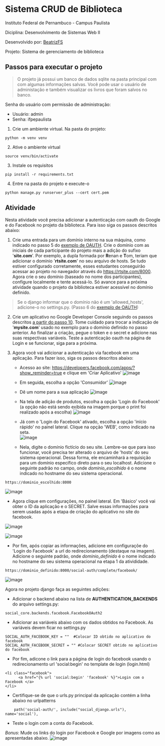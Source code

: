 # Sistema CRUD de Biblioteca

Instituto Federal de Pernambuco  - Campus Paulista 

Diciplina: Desenvolvimento de Sistemas Web II

Desenvolvido por:  [BeatrizFS](https://github.com/BeatrizFS/)

Projeto: Sistema de gerenciamento de biblioteca

## Passos para executar o projeto


> O projeto já possui um banco de dados sqlite na pasta principal com
> com algumas informações salvas. Você pode usar o usuário de administação
> e também visualizar os livros que foram salvos no banco. 

Senha do usuário com permissão de administração:
- Usuário: admin
- Senha: ifpepaulista

1. Crie um ambiente virtual. Na pasta do projeto: 

```
python -m venv venv
```

2. Ative o ambiente virtual
```
source venv/bin/activate
```

3. Instale os requisitos
```
pip install -r requirements.txt
```

4. Entre na pasta do projeto e execute-o
```
python manage.py runserver_plus --cert cert.pem
```

## Atividade 
Nesta atividade você precisa adicionar a autenticação com oauth do Google e do Facebook no projeto da biblioteca. Para isso siga os passos descritos abaixo: 

1. Crie uma entrada para um domínio interno na sua máquina, como indicado no passo 5 do [exemplo de OAUTH](https://github.com/rodrigoclira/devweb2/tree/main/autenticacao-social). Crie o domínio com as iniciais de cada participante do projeto mais a adição do sufixo '**site.com**'. Por exemplo, a dupla formada por **R**enan e **T**om, teriam  que adicionar o domínio '**rtsite.com**' no seu arquivo de hosts. Se tudo estiver configurado corretamente, esses estudantes conseguirão acessar ao  projeto no navegador através do https://rtsite.com/8000. Agora crie o seu domínio (baseado no nome dos participantes), configure localmente e tente acessá-lo. Só avance para a próxima atividade quando o projeto da biblioteca estiver acessível no domínio definido.

> Se o django informar que o domínio não é um 'allowed_hosts', adicione-o no settings.py. (Passo 6 do [exemplo de OAUTH](https://github.com/rodrigoclira/devweb2/tree/main/autenticacao-social)) 

2. Crie um aplicativo no Google Developer Console seguindo os passos descritos [a partir do passo 10](https://github.com/rodrigoclira/devweb2/tree/main/autenticacao-social). Tome cuidado para trocar a indicação de '**mysite.com**' usado no exemplo para o domínio definido no passo anterior. Ao finalizar a criação, pegue o token e o secret e adicione nas suas respectivas variáveis. Teste a autenticação oauth na página de Login e se funcionar, siga para a próxima. 

3. Agora você vai adicionar a autenticação via facebook em uma aplicação. Para fazer isso, siga os passos descritos abaixo:
   - Acesso ao site: https://developers.facebook.com/apps/?show_reminder=true e clique em 'Criar Aplicativo'
![image](https://user-images.githubusercontent.com/276077/166114761-e9b09073-3cee-4c5c-800a-619e694e98c3.png)


   - Em seguida, escolha a opção 'Consumidor'
![image](https://user-images.githubusercontent.com/276077/166114779-922c9385-fb37-425c-af4b-c0382aae707e.png)


   - Dê um nome para a sua aplicação
![image](https://user-images.githubusercontent.com/276077/166114797-7e0b04fb-9476-4eb4-b434-561777f9fa82.png)

   - Na tela de adição de produtos, escolha a opção 'Login do Facebook' (a opção não está sendo exibida na imagem porque o print foi realizado após a escolha)
![image](https://user-images.githubusercontent.com/276077/166114881-b14ecca7-bf1a-4a0d-b0bf-6fd5f721516c.png)

   - Já com o 'Login do Facebook' ativado, escolha a opção 'início rápido' no painel lateral. Clique na opção 'WEB', como indicado na seta.  
![image](https://user-images.githubusercontent.com/276077/166114898-02ab2f4c-a8ef-4cee-8ad5-d2ce1b19fe5d.png)

   - Nela, digite o domínio fictício do seu site. Lembre-se que para isso funcionar, vocẽ precisa ter alterado o arquivo de 'hosts' do seu sistema operacional. Dessa forma, ele encaminhará a requisição para um domínio específico direto para o seu localhost. Adicione o seguinte padrão no campo, onde *dominio_escolhido* é o nome indicado no hostname do seu sistema operacional.

```
https://dominio_escolhido:8000
```

![image](https://user-images.githubusercontent.com/276077/166114960-0678afee-bdf3-4dc9-904e-c7e851a20f65.png)

<!-- ![image](https://user-images.githubusercontent.com/276077/166114998-d8a9a060-1e2a-401d-a050-a06435ba40f1.png) -->

   - Agora clique em configurações, no painel lateral. Em 'Básico' você vai obter o ID da aplicação e o SECRET. Salve essas informações para serem usadas após a etapa de criação do aplicativo no site do facebook. 

![image](https://user-images.githubusercontent.com/276077/166115090-aeff0b29-68c5-4ee0-b5e6-1bfd5cbd6734.png)


<!-- ![image](https://user-images.githubusercontent.com/276077/166115122-a72d3178-c387-4599-8854-2355060611ef.png) -->


 ![image](https://user-images.githubusercontent.com/276077/166115185-33b4f10a-baaf-48d6-bea4-6f6f771b857e.png)

<!-- ![image](https://user-images.githubusercontent.com/276077/166115224-01fd1e44-784c-423e-81ff-93b6b40f4213.png) -->

<!--  ![image](https://user-images.githubusercontent.com/276077/166115407-c76baebf-4900-4de7-9801-1f67f27332be.png) -->

 <!-- ![image](https://user-images.githubusercontent.com/276077/166115472-bb732061-8590-408a-b3bd-f27a6693d2ee.png)  -->

   - Por fim, após copiar as informações, adicione em configuraçõe do 'Login do Facebook' a url do redirecionamento (destaque na imagem). 
Adicione o seguinte padrão, onde *dominio_definido* é o nome indicado no hostname do seu sistema operacional na etapa 1 da ativididade.

```
https://dominio_definido:8000/social-auth/complete/facebook/
```

![image](https://user-images.githubusercontent.com/276077/166115567-de99dd91-2024-4b5a-aa7e-cc3a343ddb86.png) 

Agora no projeto django faça as seguintes adições: 

   - Adicionar o backend abaixo na lista de **AUTHENTICATION_BACKENDS** do arquivo settings.py: 

```
social_core.backends.facebook.FacebookOAuth2
```

   - Adicionar as variáveis abaixo com os dados obtidos no Facebook. As variáveis devem ficar no settings.py 

```
SOCIAL_AUTH_FACEBOOK_KEY = ""  #Colocar ID obtido no aplicativo do facebook
SOCIAL_AUTH_FACEBOOK_SECRET = "" #Colocar SECRET obtido no aplicativo do facebook
```

   - Por fim, adicone o link para a página de login do facebook usando o redirecionamento url 'social:begin' no template de login (login.html)

```
<li class="facebook">
      <a href="{% url 'social:begin' 'facebook' %}">Login com o Facebook </a>
</li>

```

   - Certifique-se de que o urls.py principal da aplicação contém a linha abaixo no urlpatterns

```
    path('social-auth/', include("social_django.urls"), name='social'),
```

   - Teste o login com a conta do Facebook. 

_Bonus_: 
Mude os links do login por Facebook e Google por imagens como as apresentadas abaixo. 
![image](https://user-images.githubusercontent.com/276077/166115991-ce422980-86dc-4c56-826c-439f4a292974.png)
